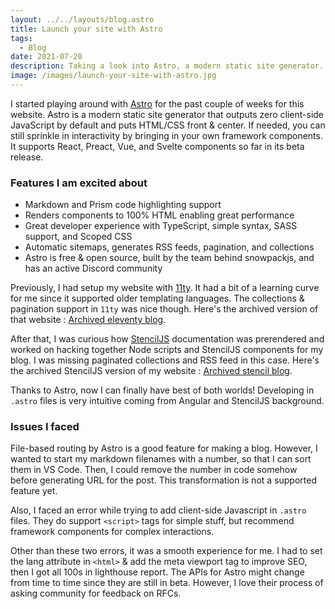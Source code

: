 ```yaml
---
layout: ../../layouts/blog.astro
title: Launch your site with Astro
tags:
  - Blog
date: 2021-07-20
description: Taking a look into Astro, a modern static site generator.
image: /images/launch-your-site-with-astro.jpg
---
```

I started playing around with [Astro](https://docs.astro.build/) for the past couple of weeks for this website. Astro is a modern static site generator that outputs zero client-side JavaScript by default and puts HTML/CSS front & center. If needed, you can still sprinkle in interactivity by bringing in your own framework components. It supports React, Preact, Vue, and Svelte components so far in its beta release.

### Features I am excited about
* Markdown and Prism code highlighting support
* Renders components to 100% HTML enabling great performance
* Great developer experience with TypeScript, simple syntax, SASS support, and Scoped CSS
* Automatic sitemaps, generates RSS feeds, pagination, and collections
* Astro is free & open source, built by the team behind snowpackjs, and has an active Discord community

Previously, I had setup my website with [11ty](https://www.11ty.dev/). It had a bit of a learning curve for me since it supported older templating languages. The collections & pagination support in `11ty` was nice though. Here's the archived version of that website : [Archived eleventy blog](https://www.eleventy.shreesh.dev/).

After that, I was curious how [StencilJS](https://stenciljs.com/) documentation was prerendered and worked on hacking together Node scripts and StencilJS components for my blog.
I was missing paginated collections and RSS feed in this case. Here's the archived StencilJS version of my website : [Archived stencil blog](https://stencil.shreesh.dev).

Thanks to Astro, now I can finally have best of both worlds! Developing in `.astro` files is very intuitive coming from Angular and StencilJS background.

### Issues I faced
File-based routing by Astro is a good feature for making a blog. However, I wanted to start my markdown filenames with a number, so that I can sort them in VS Code. Then, I could remove the number in code somehow before generating URL for the post. This transformation is not a supported feature yet.

Also, I faced an error while trying to add client-side Javascript in `.astro` files. They do support `<script>` tags for simple stuff, but recommend framework components for complex interactions.

Other than these two errors, it was a smooth experience for me. I had to set the lang attribute in `<html>` & add the meta viewport tag to improve SEO, then I got all 100s in lighthouse report. The APIs for Astro might change from time to time since they are still in beta. However, I love their process of asking community for feedback on RFCs.

